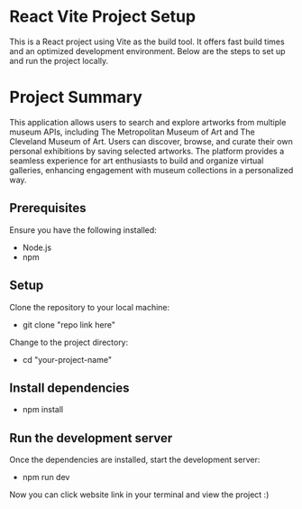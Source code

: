 # React Vite Project Setup

This is a React project using Vite as the build tool. It offers fast build times and an optimized development environment. Below are the steps to set up and run the project locally.

# Project Summary

This application allows users to search and explore artworks from multiple museum APIs, including The Metropolitan Museum of Art and The Cleveland Museum of Art. Users can discover, browse, and curate their own personal exhibitions by saving selected artworks. The platform provides a seamless experience for art enthusiasts to build and organize virtual galleries, enhancing engagement with museum collections in a personalized way.


## Prerequisites

Ensure you have the following installed:

- Node.js
- npm

  
## Setup

Clone the repository to your local machine:

- git clone "repo link here"

Change to the project directory:

- cd "your-project-name"

  
## Install dependencies

- npm install


## Run the development server

Once the dependencies are installed, start the development server:

- npm run dev

Now you can click website link in your terminal and view the project :)


